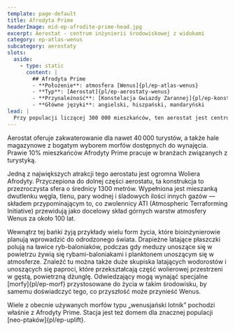 ```yaml
---
template: page-default
title: Afrodyta Prime
headerImage: mid-ep-afrodite-prime-head.jpg
excerpt: Aerostat - centrum inżynierii środowiskowej z widokami
category: ep-atlas-wenus
subcategory: aerostaty
slots:
  aside:
    - type: static
      content: |
        ## Afrodyta Prime
        - **Położenie**: atmosfera [Wenus]{pl/ep-atlas-wenus}
        - **Typ**: [Aerostat]{pl/ep-aerostaty-wenus}
        - **Przynależność**: [Konstelacja Gwiazdy Zarannej]{pl/ep-konstelacja-gwiazdy-zarannej}
        - **Główne języki**: angielski, hiszpański, mandaryński
lead: |
  Przy populacji liczącej 300 000 mieszkańców, ten aerostat jest centrum zarówno inżynierii biologicznej, jak i turystyki. To właśnie w Afrodycie Prime bioinżynierowie zaprojektowali i stworzyli większość nowych [form życia]{pl/ep-atlas-wenus-zycie}, które już dziś zasiedlają wenusjańską atmosferę, a także tych, które mają zamieszkiwać bardziej przekształcone wersje przyszłej atmosfery Wenus — tam są projektowane i badane.
---
```


Aerostat oferuje zakwaterowanie dla nawet 40 000 turystów, a także hale magazynowe z bogatym wyborem morfów dostępnych do wynajęcia. Prawie 10% mieszkańców Afrodyty Prime pracuje w branżach związanych z turystyką.

Jedną z największych atrakcji tego aerostatu jest ogromna Woliera Afrodyty. Przyczepiona do dolnej części aerostatu, ta konstrukcja to przezroczysta sfera o średnicy 1300 metrów. Wypełniona jest mieszanką dwutlenku węgla, tlenu, pary wodnej i śladowych ilości innych gazów — składem przypominającym to, co zwolennicy ATI (Atmospheric Terraforming Initiative) przewidują jako docelowy skład górnych warstw atmosfery Wenus za około 100 lat.

Wewnątrz tej bańki żyją przykłady wielu form życia, które bioinżynierowie planują wprowadzić do odrodzonego świata. Drapieżne latające płaszczki polują na ławice ryb-baloniaków, podczas gdy meduzy unoszące się w powietrzu żywią się rybami-baloniakami i planktonem unoszącym się w atmosferze. Znaleźć tu można także duże skupiska latających wodorostów i unoszących się paproci, które przekształcają część wolierowej przestrzeni w gęstą, powietrzną dżunglę. Odwiedzający mogą wynająć specjalne [morfy]{pl/ep-morf} przystosowane do życia w takim środowisku, by samemu doświadczyć tego, co przyszłość może przynieść Wenus.

Wiele z obecnie używanych morfów typu „wenusjański lotnik” pochodzi właśnie z Afrodyty Prime. Stacja jest też domem dla znacznej populacji [neo-ptaków]{pl/ep-uplift}.
